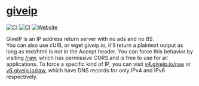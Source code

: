 # [giveip](https://giveip.io)

[![CI](https://github.com/randomairborne/giveip/actions/workflows/build.yml/badge.svg)](https://github.com/randomairborne/giveip/actions/workflows/build.yml)
[![CI](https://github.com/randomairborne/giveip/actions/workflows/check.yml/badge.svg)](https://github.com/randomairborne/giveip/actions/workflows/check.yml)
[![Website](https://img.shields.io/website?url=https%3A//giveip.io/raw)](https://giveip.io)

GiveIP is an IP address return server with no ads and no BS. \
You can also use cURL or wget giveip.io, it'll return a plaintext output as long as text/html is not in the Accept header. You can force this behavior by visiting [/raw](https://giveip.io/raw), which has permissive CORS and is free to use for all applications. To force a specific kind of IP, you can visit [v4.giveip.io/raw](https://v4.giveip.io/raw) or [v6.giveip.io/raw](https://v6.giveip.io/raw), which have DNS records for only IPv4 and IPv6 respectively.

